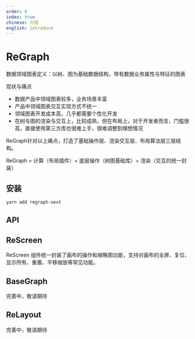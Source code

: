 ```yaml
---
order: 0
index: true
chinese: 介绍
english: introduce
---
```


# ReGraph

数据领域图表定义：以树、图为基础数据结构，带有数据业务属性与特征的图表

现状与痛点

- 数据产品中领域图表较多，业务场景丰富
- 产品中领域图表交互实现方式不统一
- 领域图表开发成本高，几乎都需要个性化开发
- 在树与图的渲染与交互上，比较成熟，但在布局上，对于开发者而言，门槛很高，直接使用第三方库也很难上手，很难调整到理想情况

ReGraph针对以上痛点，打造了基础操作层、渲染交互层、布局算法层三层结构。

ReGraph = 计算（布局插件）+ 底层操作（树图基础库）+ 渲染（交互的统一封装）

## 安装

```
yarn add regraph-next
```

## API

## ReScreen

ReScreen 组件统一封装了画布的操作和缩略图功能，支持对画布的全屏、复位、显示所有、重置、平移缩放等常见功能。

## BaseGraph

完善中，敬请期待

## ReLayout

完善中，敬请期待



